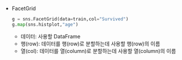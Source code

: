 
- FacetGrid
    
    ```python
    g = sns.FacetGrid(data=train,col="Survived")
    g.map(sns.histplot,"age")
    ```
    
    - 데이터: 사용할 DataFrame
    - 행(row): 데이터를 행(row)로 분할하는데 사용할 행(row)의 이름
    - 열(col): 데이터를 열(column)로 분할하는데 사용할 열(column)의 이름
 
